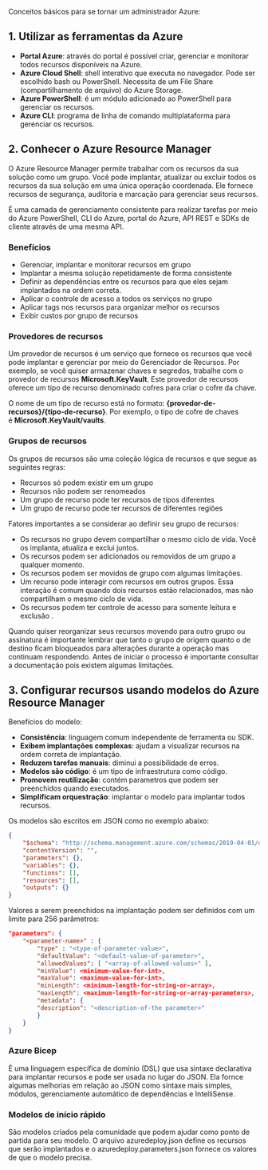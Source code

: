 Conceitos básicos para se tornar um administrador Azure:

## 1. Utilizar as ferramentas da Azure

- **Portal Azure**: através do portal é possível criar, gerenciar e monitorar todos recursos disponíveis na Azure.
- **Azure Cloud Shell**: shell interativo que executa no navegador. Pode ser escolhido bash ou PowerShell. Necessita de um File Share (compartilhamento de arquivo) do Azure Storage.
- **Azure PowerShell**: é um módulo adicionado ao PowerShell para gerenciar os recursos.
- **Azure CLI**: programa de linha de comando multiplataforma para gerenciar os recursos.

## 2. Conhecer o Azure Resource Manager

O Azure Resource Manager permite trabalhar com os recursos da sua solução como um grupo. Você pode implantar, atualizar ou excluir todos os recursos da sua solução em uma única operação coordenada. Ele fornece recursos de segurança, auditoria e marcação para gerenciar seus recursos.

É uma camada de gerenciamento consistente para realizar tarefas por meio do Azure PowerShell, CLI do Azure, portal do Azure, API REST e SDKs de cliente através de uma mesma API.

### Benefícios

- Gerenciar, implantar e monitorar recursos em grupo
- Implantar a mesma solução repetidamente de forma consistente
- Definir as dependências entre os recursos para que eles sejam implantados na ordem correta.
- Aplicar o controle de acesso a todos os serviços no grupo
- Aplicar tags nos recursos para organizar melhor os recursos
- Exibir custos por grupo de recursos

### Provedores de recursos

Um provedor de recursos é um serviço que fornece os recursos que você pode implantar e gerenciar por meio do Gerenciador de Recursos. Por exemplo, se você quiser armazenar chaves e segredos, trabalhe com o provedor de recursos **Microsoft.KeyVault**. Este provedor de recursos oferece um tipo de recurso denominado cofres para criar o cofre da chave.

O nome de um tipo de recurso está no formato: **{provedor-de-recursos}/{tipo-de-recurso}**. Por exemplo, o tipo de cofre de chaves é **Microsoft.KeyVault/vaults**.

### Grupos de recursos

Os grupos de recursos são uma coleção lógica de recursos e que segue as seguintes regras:

- Recursos só podem existir em um grupo
- Recursos não podem ser renomeados
- Um grupo de recurso pode ter recursos de tipos diferentes
- Um grupo de recurso pode ter recursos de diferentes regiões

Fatores importantes a se considerar ao definir seu grupo de recursos:

- Os recursos no grupo devem compartilhar o mesmo ciclo de vida. Você os implanta, atualiza e exclui juntos.
- Os recursos podem ser adicionados ou removidos de um grupo a qualquer momento.
- Os recursos podem ser movidos de grupo com algumas limitações.
- Um recurso pode interagir com recursos em outros grupos. Essa interação é comum quando dois recursos estão relacionados, mas não compartilham o mesmo ciclo de vida.
- Os recursos podem ter controle de acesso para somente leitura e exclusão .

Quando quiser reorganizar seus recursos movendo para outro grupo ou assinatura é importante lembrar que tanto o grupo de origem quanto o de destino ficam bloqueados para alterações durante a operação mas continuam respondendo. Antes de iniciar o processo é importante consultar a documentação pois existem algumas limitações.

## 3. Configurar recursos usando modelos do Azure Resource Manager

Benefícios do modelo:

- **Consistência**: linguagem comum independente de ferramenta ou SDK.
- **Exibem implantações complexas**: ajudam a visualizar recursos na ordem correta de implantação.
- **Reduzem tarefas manuais**: diminui a possibilidade de erros.
- **Modelos são código**: é um tipo de infraestrutura como código.
- **Promovem reutilização**: contém parametros que podem ser preenchidos quando executados.
- **Simplificam orquestração**: implantar o modelo para implantar todos recursos.

Os modelos são escritos em JSON como no exemplo abaixo:

````json
{
    "$schema": "http://schema.management.azure.com/schemas/2019-04-01/deploymentTemplate.json#",
    "contentVersion": "",
    "parameters": {},
    "variables": {},
    "functions": [],
    "resources": [],
    "outputs": {}
}
````

Valores a serem preenchidos na implantação podem ser definidos com um limite para 256 parâmetros:


````json
"parameters": {
    "<parameter-name>" : {
        "type" : "<type-of-parameter-value>",
        "defaultValue": "<default-value-of-parameter>",
        "allowedValues": [ "<array-of-allowed-values>" ],
        "minValue": <minimum-value-for-int>,
        "maxValue": <maximum-value-for-int>,
        "minLength": <minimum-length-for-string-or-array>,
        "maxLength": <maximum-length-for-string-or-array-parameters>,
        "metadata": {
        "description": "<description-of-the parameter>"
        }
    }
}
````

### Azure Bicep

É uma linguagem específica de domínio (DSL) que usa sintaxe declarativa para implantar recursos e pode ser usada no lugar do JSON. Ela fornce algumas melhorias em relação ao JSON como sintaxe mais simples, módulos, gerenciamente automático de dependências e IntelliSense.

### Modelos de início rápido

São modelos criados pela comunidade que podem ajudar como ponto de partida para seu modelo. O arquivo azuredeploy.json define os recursos que serão implantados e o azuredeploy.parameters.json fornece os valores de que o modelo precisa.

